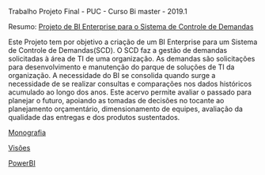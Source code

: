 
Trabalho Projeto Final - PUC - Curso Bi master - 2019.1

Resumo: [Projeto de BI Enterprise para o Sistema de Controle de Demandas](https://github.com/YolandaLarraona/ProjetoFinal_Puc_BiMaster)

Este Projeto tem por objetivo a criação de um BI Enterprise para um Sistema de Controle de Demandas(SCD). O SCD faz a gestão de demandas solicitadas à área de TI  de uma organização. As demandas são solicitações para desenvolvimento e manutenção do parque de soluções de TI da organização. A necessidade do BI se consolida quando surge a necessidade de se realizar consultas e comparações nos dados históricos acumulado ao longo dos anos. Este acervo permite avaliar o passado para planejar o futuro, apoiando as tomadas de decisões no tocante ao planejamento orçamentário, dimensionamento de equipes, avaliação da qualidade das entregas e dos produtos sustentados.


[Monografia](https://github.com/YolandaLarraona/ProjetoFinal_Puc_BiMaster/blob/main/Monografia/Monografia) 

[Visões](https://github.com/YolandaLarraona/ProjetoFinal_Puc_BiMaster/tree/main/Codigo)

[PowerBI](https://github.com/YolandaLarraona/ProjetoFinal_Puc_BiMaster/tree/main/PowerBi)






